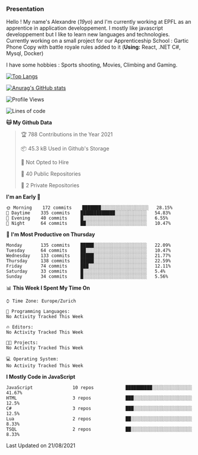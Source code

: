 ### Presentation



Hello ! My name's Alexandre (_19yo_) and I'm currently working at EPFL as an apprentice in application developpement. I mostly like javascript developpement but I like to learn new languages and technologies. Currently working on a small project for our Apprenticeship School : Gartic Phone Copy with battle royale rules added to it (**Using:** React, .NET C#, Mysql, Docker)

I have some hobbies : Sports shooting, Movies, Climbing and Gaming.

[![Top Langs](https://github-readme-stats.vercel.app/api/top-langs/?username=jaavlex&layout=compact&langs_count=8&theme=react)](https://github.com/anuraghazra/github-readme-stats)

[![Anurag's GitHub stats](https://github-readme-stats.vercel.app/api?username=jaavlex&theme=react&show_icons=true&count_private=true)](https://github.com/anuraghazra/github-readme-stats)

<!--START_SECTION:waka-->
![Profile Views](http://img.shields.io/badge/Profile%20Views-6-blue)

![Lines of code](https://img.shields.io/badge/From%20Hello%20World%20I%27ve%20Written-112777%20lines%20of%20code-blue)

**🐱 My Github Data** 

> 🏆 788 Contributions in the Year 2021
 > 
> 📦 45.3 kB Used in Github's Storage 
 > 
> 🚫 Not Opted to Hire
 > 
> 📜 40 Public Repositories 
 > 
> 🔑 2 Private Repositories  
 > 
**I'm an Early 🐤** 

```text
🌞 Morning    172 commits    ███████░░░░░░░░░░░░░░░░░░   28.15% 
🌆 Daytime    335 commits    █████████████░░░░░░░░░░░░   54.83% 
🌃 Evening    40 commits     █░░░░░░░░░░░░░░░░░░░░░░░░   6.55% 
🌙 Night      64 commits     ██░░░░░░░░░░░░░░░░░░░░░░░   10.47%

```
📅 **I'm Most Productive on Thursday** 

```text
Monday       135 commits    █████░░░░░░░░░░░░░░░░░░░░   22.09% 
Tuesday      64 commits     ██░░░░░░░░░░░░░░░░░░░░░░░   10.47% 
Wednesday    133 commits    █████░░░░░░░░░░░░░░░░░░░░   21.77% 
Thursday     138 commits    █████░░░░░░░░░░░░░░░░░░░░   22.59% 
Friday       74 commits     ███░░░░░░░░░░░░░░░░░░░░░░   12.11% 
Saturday     33 commits     █░░░░░░░░░░░░░░░░░░░░░░░░   5.4% 
Sunday       34 commits     █░░░░░░░░░░░░░░░░░░░░░░░░   5.56%

```


📊 **This Week I Spent My Time On** 

```text
⌚︎ Time Zone: Europe/Zurich

💬 Programming Languages: 
No Activity Tracked This Week

🔥 Editors: 
No Activity Tracked This Week

🐱‍💻 Projects: 
No Activity Tracked This Week

💻 Operating System: 
No Activity Tracked This Week

```

**I Mostly Code in JavaScript** 

```text
JavaScript               10 repos            ██████████░░░░░░░░░░░░░░░   41.67% 
HTML                     3 repos             ███░░░░░░░░░░░░░░░░░░░░░░   12.5% 
C#                       3 repos             ███░░░░░░░░░░░░░░░░░░░░░░   12.5% 
Lua                      2 repos             ██░░░░░░░░░░░░░░░░░░░░░░░   8.33% 
TSQL                     2 repos             ██░░░░░░░░░░░░░░░░░░░░░░░   8.33%

```



 Last Updated on 21/08/2021
<!--END_SECTION:waka-->
